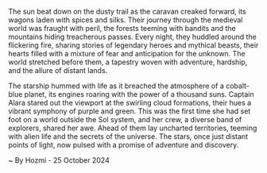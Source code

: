 
The sun beat down on the dusty trail as the caravan creaked forward, its wagons laden with spices and silks.  Their journey through the medieval world was fraught with peril, the forests teeming with bandits and the mountains hiding treacherous passes.  Every night, they huddled around the flickering fire, sharing stories of legendary heroes and mythical beasts, their hearts filled with a mixture of fear and anticipation for the unknown. The world stretched before them, a tapestry woven with adventure, hardship, and the allure of distant lands.

The starship hummed with life as it breached the atmosphere of a cobalt-blue planet, its engines roaring with the power of a thousand suns. Captain Alara stared out the viewport at the swirling cloud formations, their hues a vibrant symphony of purple and green.  This was the first time she had set foot on a world outside the Sol system, and her crew, a diverse band of explorers, shared her awe. Ahead of them lay uncharted territories, teeming with alien life and the secrets of the universe.  The stars, once just distant points of light, now pulsed with a promise of adventure and discovery. 

~ By Hozmi - 25 October 2024
